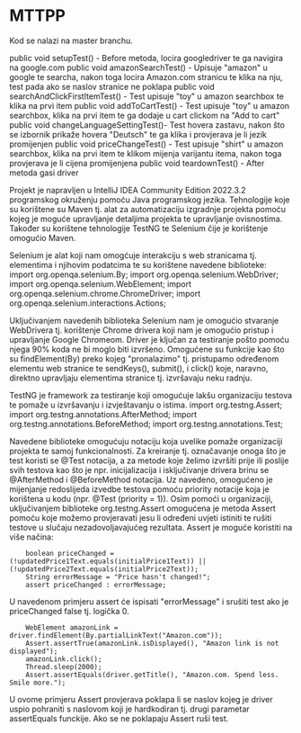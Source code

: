 # MTTPP
Kod se nalazi na master branchu.

public void setupTest() - Before metoda, locira googledriver te ga navigira na google.com
public void amazonSearchTest() - Upisuje "amazon" u google te searcha, nakon toga locira Amazon.com stranicu te klika na nju, test pada ako se naslov stranice ne poklapa
public void searchAndClickFirstItemTest() - Test upisuje "toy" u amazon searchbox te klika na prvi item
public void addToCartTest() - Test upisuje "toy" u amazon searchbox, klika na prvi item te ga dodaje u cart clickom na "Add to cart"
public void changeLanguageSettingTest()- Test hovera zastavu, nakon što se izbornik prikaže hovera "Deutsch" te ga klika i provjerava je li jezik promijenjen
public void priceChangeTest() - Test upisuje "shirt" u amazon searchbox, klika na prvi item te klikom mijenja varijantu itema, nakon toga provjerava je li cijena promijenjena
public void teardownTest() - After metoda gasi driver

Projekt je napravljen u IntelliJ IDEA Community Edition 2022.3.2 programskog okruženju pomoću Java programskog jezika. 
Tehnologije koje su korištene su Maven tj. alat za automatizaciju izgradnje projekta pomoću kojeg je moguće upravljanje detaljima projekta te upravljanje ovisnostima. Također su korištene tehnologije TestNG te Selenium čije je korištenje omogućio Maven.

Selenium je alat koji nam omogćuje interakciju s web stranicama tj. elementima i njihovim podatcima te su korištene navedene biblioteke:
import org.openqa.selenium.By;
import org.openqa.selenium.WebDriver;
import org.openqa.selenium.WebElement;
import org.openqa.selenium.chrome.ChromeDriver;
import org.openqa.selenium.interactions.Actions;

Uključivanjem navedenih biblioteka Selenium nam je omogućio stvaranje WebDrivera tj. korištenje Chrome drivera koji nam je omogućio pristup i upravljanje Google Chromeom. Driver je ključan za testiranje pošto pomoću njega 90% koda ne bi moglo biti izvršeno.
Omogućene su funkcije kao što su findElement(By) preko kojeg "pronalazimo" tj. pristupamo određenom elementu web stranice te sendKeys(), submit(), i click() koje, naravno, direktno upravljaju elementima stranice tj. izvršavaju neku radnju.

TestNG je framework za testiranje koji omogućuje lakšu organizaciju testova te pomaže u izvršavanju i izvještavanju o istima.
import org.testng.Assert;
import org.testng.annotations.AfterMethod;
import org.testng.annotations.BeforeMethod;
import org.testng.annotations.Test;

Navedene biblioteke omogućuju notaciju koja uvelike pomaže organizaciji projekta te samoj funkcionalnosti. Za kreiranje tj. označavanje onoga što je test koristi se @Test notacija, a za metode koje želimo izvršiti prije ili poslije svih testova kao što je npr. inicijalizacija i isključivanje drivera brinu se @AfterMethod i @BeforeMethod notacija. Uz navedeno, omogućeno je mijenjanje redoslijeda izvedbe testova pomoću priority notacije koja je korištena u kodu (npr. @Test (priority = 1)). 
Osim pomoći u organizaciji, uključivanjem biblioteke org.testng.Assert omogućena je metoda Assert pomoću koje možemo provjeravati jesu li određeni uvjeti istiniti te rušiti testove u slučaju nezadovoljavajućeg rezultata. 
Assert je moguće koristiti na više načina:

        boolean priceChanged = (!updatedPrice1Text.equals(initialPrice1Text)) || (!updatedPrice2Text.equals(initialPrice2Text));
        String errorMessage = "Price hasn't changed!";
        assert priceChanged : errorMessage;

U navedenom primjeru assert će ispisati "errorMessage" i srušiti test ako je priceChanged false tj. logička 0. 

        WebElement amazonLink = driver.findElement(By.partialLinkText("Amazon.com"));
        Assert.assertTrue(amazonLink.isDisplayed(), "Amazon link is not displayed");
        amazonLink.click();
        Thread.sleep(2000);
        Assert.assertEquals(driver.getTitle(), "Amazon.com. Spend less. Smile more.");

U ovome primjeru Assert provjerava poklapa li se naslov kojeg je driver uspio pohraniti s naslovom koji je hardkodiran tj. drugi parametar assertEquals funckije. Ako se ne poklapaju Assert ruši test.
